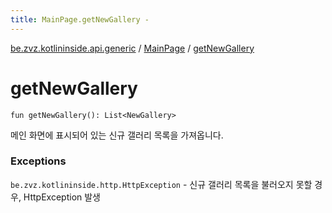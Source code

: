 ```yaml
---
title: MainPage.getNewGallery - 
---
```


[be.zvz.kotlininside.api.generic](../index.html) / [MainPage](index.html) / [getNewGallery](./get-new-gallery.html)

# getNewGallery

`fun getNewGallery(): List<NewGallery>`

메인 화면에 표시되어 있는 신규 갤러리 목록을 가져옵니다.

### Exceptions

`be.zvz.kotlininside.http.HttpException` - 신규 갤러리 목록을 불러오지 못할 경우, HttpException 발생